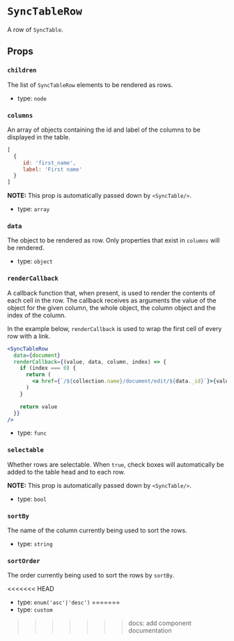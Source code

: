 `SyncTableRow`
==============

A row of `SyncTable`.

Props
-----

### `children`

The list of `SyncTableRow` elements to be rendered as rows.

- type: `node`


### `columns`

An array of objects containing the id and label of the columns to be displayed in the table.

  ```js
  [
    {
       id: 'first_name',
       label: 'First name'
    }
  ]
  ```

**NOTE:** This prop is automatically passed down by `<SyncTable/>`.

- type: `array`


### `data`

The object to be rendered as row. Only properties that exist in `columns` will be rendered.

- type: `object`


### `renderCallback`

A callback function that, when present, is used to render the contents of each cell in the row.
The callback receives as arguments the value of the object for the given column, the whole object, the column object and the index of the column.

In the example below, `renderCallback` is used to wrap the first cell of every row with a link.

 ```jsx
 <SyncTableRow
   data={document}
   renderCallback={(value, data, column, index) => {
     if (index === 0) {
       return (
         <a href={`/${collection.name}/document/edit/${data._id}`}>{value}</a>
       )
     }

     return value
   }}
 /> 
 ````

- type: `func`


### `selectable`

Whether rows are selectable. When `true`, check boxes will automatically be added to the table head and to each row.

**NOTE:** This prop is automatically passed down by `<SyncTable/>`.

- type: `bool`


### `sortBy`

The name of the column currently being used to sort the rows.

- type: `string`


### `sortOrder`

The order currently being used to sort the rows by `sortBy`.

<<<<<<< HEAD
- type: `enum('asc'|'desc')`
=======
- type: `custom`
>>>>>>> docs: add component documentation

